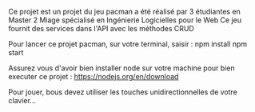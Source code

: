 Ce projet est un projet du jeu pacman a été réalisé par 3 étudiantes en Master 2 Miage spécialisé en Ingénierie Logicielles pour le Web
Ce jeu fournit des services dans l'API avec les méthodes CRUD


Pour lancer ce projet pacman, sur votre terminal, saisir : 
npm install
npm start

Assurez vous d'avoir bien installer node sur votre machine pour bien executer ce projet : https://nodejs.org/en/download


Pour jouer, bous devez utiliser les touches unidirectionnelles de votre clavier...
